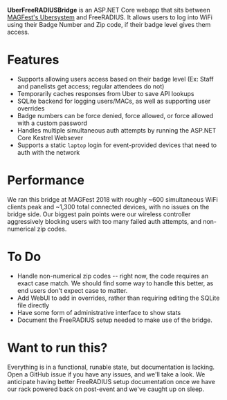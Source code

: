 **UberFreeRADIUSBridge** is an ASP.NET Core webapp that sits between [MAGFest's Ubersystem](https://github.com/magfest/ubersystem) and FreeRADIUS. It allows users to log into WiFi using their Badge Number and Zip code, if their badge level gives them access.

# Features
- Supports allowing users access based on their badge level (Ex: Staff and panelists get access; regular attendees do not)
- Temporarily caches responses from Uber to save API lookups
- SQLite backend for logging users/MACs, as well as supporting user overrides 
- Badge numbers can be force denied, force allowed, or force allowed with a custom password
- Handles multiple simultaneous auth attempts by running the ASP.NET Core Kestrel Websever
- Supports a static `laptop` login for event-provided devices that need to auth with the network

# Performance
We ran this bridge at MAGFest 2018 with roughly ~600 simultaneous WiFi clients peak and ~1,300 total connected devices, with no issues on the bridge side. Our biggest pain points were our wireless controller aggressively blocking users with too many failed auth attempts, and non-numerical zip codes.

# To Do
- Handle non-numerical zip codes -- right now, the code requires an exact case match. We should find some way to handle this better, as end users don't expect case to matter.
- Add WebUI to add in overrides, rather than requiring editing the SQLite file directly
- Have some form of administrative interface to show stats
- Document the FreeRADIUS setup needed to make use of the bridge.

# Want to run this?
Everything is in a functional, runable state, but documentation is lacking. Open a GitHub issue if you have any issues, and we'll take a look. We anticipate having better FreeRADIUS setup documentation once we have our rack powered back on post-event and we've caught up on sleep.
